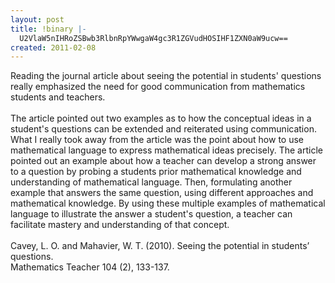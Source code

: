 ```yaml
---
layout: post
title: !binary |-
  U2VlaW5nIHRoZSBwb3RlbnRpYWwgaW4gc3R1ZGVudHOSIHF1ZXN0aW9ucw==
created: 2011-02-08
---
```

<div>
	Reading the journal article about seeing the potential in students&#39; questions really emphasized the need for good communication from mathematics students and teachers.</div>
<div>
	&nbsp;</div>
<div>
	The article pointed out two examples as to how the conceptual ideas in a student&#39;s questions can be extended and reiterated using communication. What I really took away from the article was the point about how to use mathematical language to express mathematical ideas precisely. The article pointed out an example about how a teacher can develop a strong answer to a question by probing a students prior mathematical knowledge and understanding of mathematical language. Then, formulating another example that answers the same question, using different approaches and mathematical knowledge. By using these multiple examples of mathematical language to illustrate the answer a student&#39;s question, a teacher can facilitate mastery and understanding of that concept.</div>
<div>
	&nbsp;</div>
<div>
	Cavey, L. O. and Mahavier, W. T. (2010). Seeing the potential in students&rsquo; questions.</div>
<div>
	Mathematics Teacher 104 (2), 133-137.</div>

